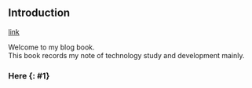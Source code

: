 ## Introduction

[link](#1)

Welcome to my blog book.  
This book records my note of technology study and development mainly.  

### Here {: #1}


